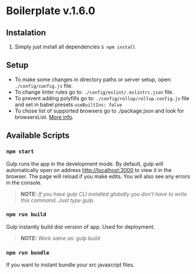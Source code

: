 # Boilerplate v.1.6.0

## Instalation

1. Simply just install all dependencies
	`$ npm install`

## Setup

* To make some changes in directory paths or server setup, open: `./config/config.js` file.
* To change linter rules go to: `./config/eslint/.eslintrc.json` file.
* To prevent adding polyfills go to: `./config/rollup/rollup.config.js` file and set in babel presets `useBuiltIns: false`
* To chose list of supported browsers go to ./package.json and look for browsersList. [More info](https://github.com/browserslist/browserslist).

## Available Scripts

### `npm start`

Gulp runs the app in the development mode. 
By default, gulp will automatically open on address [http://localhost:3000](http://localhost:3000) to view it in the browser.
The page will reload if you make edits.
You will also see any errors in the console.

> **NOTE:** *If you have gulp CLI installed globally you don't have to write this command. Just type gulp.*

### `npm run build`

Gulp instantly build dist version of app. Used for deployment.

> **NOTE:** *Work same as: gulp build*

### `npm run bundle`

If you want to instant bundle your src javascript files. 